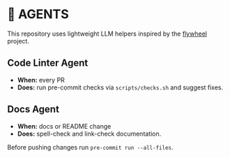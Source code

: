 # 🤖 AGENTS

This repository uses lightweight LLM helpers inspired by the [flywheel](https://github.com/futuroptimist/flywheel) project.

## Code Linter Agent
- **When:** every PR
- **Does:** run pre-commit checks via `scripts/checks.sh` and suggest fixes.

## Docs Agent
- **When:** docs or README change
- **Does:** spell-check and link-check documentation.

Before pushing changes run `pre-commit run --all-files`.
